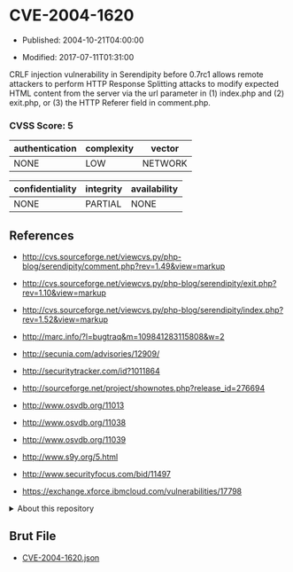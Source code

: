 # CVE-2004-1620

- Published: 2004-10-21T04:00:00

- Modified: 2017-07-11T01:31:00

CRLF injection vulnerability in Serendipity before 0.7rc1 allows remote attackers to perform HTTP Response Splitting attacks to modify expected HTML content from the server via the url parameter in (1) index.php and (2) exit.php, or (3) the HTTP Referer field in comment.php.

### CVSS Score: **5**

| authentication | complexity | vector |
| --- | --- | --- |
| NONE | LOW | NETWORK |

| confidentiality | integrity | availability |
| --- | --- | --- |
| NONE | PARTIAL | NONE |

## References

* http://cvs.sourceforge.net/viewcvs.py/php-blog/serendipity/comment.php?rev=1.49&view=markup

* http://cvs.sourceforge.net/viewcvs.py/php-blog/serendipity/exit.php?rev=1.10&view=markup

* http://cvs.sourceforge.net/viewcvs.py/php-blog/serendipity/index.php?rev=1.52&view=markup

* http://marc.info/?l=bugtraq&m=109841283115808&w=2

* http://secunia.com/advisories/12909/

* http://securitytracker.com/id?1011864

* http://sourceforge.net/project/shownotes.php?release_id=276694

* http://www.osvdb.org/11013

* http://www.osvdb.org/11038

* http://www.osvdb.org/11039

* http://www.s9y.org/5.html

* http://www.securityfocus.com/bid/11497

* https://exchange.xforce.ibmcloud.com/vulnerabilities/17798

<details>
<summary>About this repository</summary> 

  This repository is part of the project [Live Hack CVE](https://github.com/Live-Hack-CVE). Main website can be found [www.live-hack.org](https://www.live-hack.org) 
  
  Made by [Sn0wAlice](https://github.com/Sn0wAlice) for the people that care about security and need to have a feed of the latest CVEs. Hope you enjoy it, don't forget to star the repo and follow me on [Twitter](https://twitter.com/Sn0wAlice) and [Github](https://github.com/Sn0wAlice). And that is my [personnal website](https://www.alice-snow.me/)

  - [Home Page](https://github.com/Live-Hack-CVE)
  - [Framework](https://github.com/Live-Hack-CVE/cve-framework)
  - [CVE database](https://github.com/Live-Hack-CVE/full_database)
  - [Changelog](https://github.com/Live-Hack-CVE/Changelog)
</details>

## Brut File

* [CVE-2004-1620.json](https://raw.githubusercontent.com/Live-Hack-CVE/full_database/main/cves/2004/CVE-2004-1620.json)

